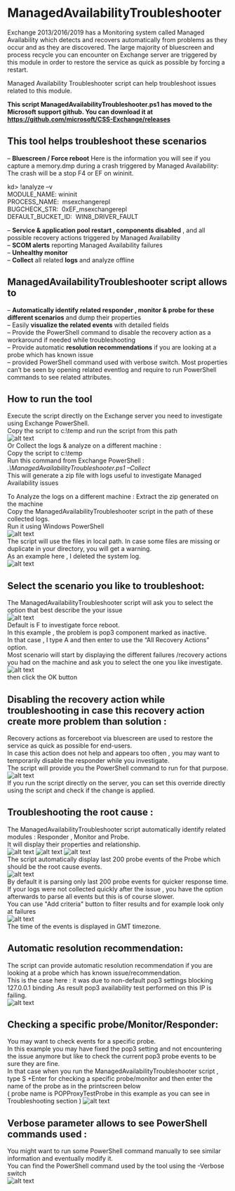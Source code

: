 # ManagedAvailabilityTroubleshooter
Exchange 2013/2016/2019 has a Monitoring system called Managed Availability which detects and recovers automatically from problems as they occur and as they are discovered.
The large majority of bluescreen and process recycle you can encounter on Exchange server are triggered by this module in order to restore the service as quick as possible by forcing a restart.

Managed Availability Troubleshooter script can help troubleshoot issues related to this module.

**This script ManagedAvailabilityTroubleshooter.ps1 has moved to the Microsoft support github. You can download it at https://github.com/microsoft/CSS-Exchange/releases**

## This tool helps troubleshoot these scenarios
– **Bluescreen / Force reboot**
Here is the information you will see if you capture a memory.dmp during a crash triggered by Managed Availability:
The crash will be a stop F4 or EF on wininit.

kd> !analyze –v  
MODULE_NAME: wininit  
PROCESS_NAME:  msexchangerepl  
BUGCHECK_STR:  0xEF_msexchangerepl  
DEFAULT_BUCKET_ID:  WIN8_DRIVER_FAULT

– **Service & application pool restart , components disabled** , and all possible recovery actions triggered by Managed Availability  
– **SCOM alerts** reporting Managed Availability failures  
– **Unhealthy monitor**  
– **Collect** all related **logs** and analyze offline

## ManagedAvailabilityTroubleshooter script allows to
– **Automatically identify related responder , monitor & probe for these different scenarios** and dump their properties  
– Easily **visualize the related events** with detailed fields  
– Provide the PowerShell command to disable the recovery action as a workaround if needed while troubleshooting  
– Provide automatic **resolution recommendations** if you are looking at a probe which has known issue  
– provided PowerShell command used with verbose switch. Most properties can’t be seen by opening related eventlog and require to run PowerShell commands to see related attributes.

## How to run the tool
Execute the script directly on the Exchange server you need to investigate using Exchange PowerShell.  
Copy the script to c:\temp and run the script from this path  
![alt text][runonline]  
Or Collect the logs & analyze on a different machine :  
Copy the script to c:\temp  
Run this command from Exchange PowerShell :  
*.\ManagedAvailabilityTroubleshooter.ps1 –Collect*  
This will generate a zip file with logs useful to investigate Managed Availability issues

To Analyze the logs on a different machine :
Extract the zip generated on the machine  
Copy the ManagedAvailabilityTroubleshooter script in the path of these collected logs.  
Run it using Windows PowerShell  
![alt text][runoffline]  
The script will use the files in local path. In case some files are missing or duplicate in your directory, you will get a warning.  
As an example here , I deleted the system log.  
![alt text][logpath]  

## Select the scenario you like to troubleshoot:
The ManagedAvailabilityTroubleshooter script will ask you to select the option that best describe the your issue  
![alt text][mainmenu]  
Default is F to investigate force reboot.  
In this example , the problem is pop3 component marked as inactive.  
In that case , I type A and then enter to use the “All Recovery Actions” option.  
Most scenario will start by displaying the different failures /recovery actions you had on the machine and ask you to select the one you like investigate.  
![alt text][selectissue]  
then click the OK button

## Disabling the recovery action while troubleshooting in case this recovery action create more problem than solution :
Recovery actions as forcereboot via bluescreen are used to restore the service as quick as possible for end-users.  
In case this action does not help and appears too often , you may want to temporarily disable the responder while you investigate.  
The script will provide you the PowerShell command to run for that purpose.  
![alt text][override2]  
If you run the script directly on the server, you can set this override directly using the script and check if the change is applied.

## Troubleshooting the root cause :
The ManagedAvailabilityTroubleshooter script automatically identify related modules : Responder , Monitor and Probe.  
It will display their properties and relationship.  
![alt text][cafeoffline2]
![alt text][popmonitor1] 
![alt text][popprobe1]  
The script automatically display last 200 probe events of the Probe which should be the root cause events.  
![alt text][popevents]  
By default it is parsing only last 200 probe events for quicker response time.  
If your logs were not collected quickly after the issue , you have the option afterwards to parse all events but this is of course slower.  
You can use "Add criteria" button to filter results and for example look only at failures  
![alt text][popselect]  
The time of the events is displayed in GMT timezone.

## Automatic resolution recommendation:
The script can provide automatic resolution recommendation if you are looking at a probe which has known issue/recommendation.  
This is the case here : it was due to non-default pop3 settings blocking 127.0.0.1 binding .As result pop3 availability test performed on this IP is failing.  
![alt text][pbdetection]  

## Checking a specific probe/Monitor/Responder:
You may want to check events for a specific probe.  
In this example you may have fixed the pop3 setting and not encountering the issue anymore but like to check the current pop3 probe events to be sure they are fine.  
In that case when you run the ManagedAvailabilityTroubleshooter script , type S +Enter for checking a specific probe/monitor and then enter the name of the probe as in the printscreen below  
( probe name is POPProxyTestProbe in this example as you can see in Troubleshooting section )
![alt text][popspecific]  

## Verbose parameter allows to see PowerShell commands used :
You might want to run some PowerShell command manually to see similar information and eventually modify it.  
You can find the PowerShell command used by the tool using the -Verbose switch  
![alt text][popforcereboot]  

[popforcereboot]: https://github.com/jcoiffin/ManagedAvailabilityTroubleshooter/blob/master/img/popforcereboot.png "verbose switch"
[popspecific]: https://github.com/jcoiffin/ManagedAvailabilityTroubleshooter/blob/master/img/popspecific.png "research on specific probe"
[pbdetection]: https://github.com/jcoiffin/ManagedAvailabilityTroubleshooter/blob/master/img/pbdetection.png "problem detection"
[popselect]: https://github.com/jcoiffin/ManagedAvailabilityTroubleshooter/blob/master/img/popselect.png "filter probe events"
[popevents]: https://github.com/jcoiffin/ManagedAvailabilityTroubleshooter/blob/master/img/popevents.png "probe events"
[popprobe1]: https://github.com/jcoiffin/ManagedAvailabilityTroubleshooter/blob/master/img/popprobe1.png "probe"
[popmonitor1]: https://github.com/jcoiffin/ManagedAvailabilityTroubleshooter/blob/master/img/popmonitor1.png "monitor"
[cafeoffline2]: https://github.com/jcoiffin/ManagedAvailabilityTroubleshooter/blob/master/img/cafeoffline2.png "responder"
[override2]: https://github.com/jcoiffin/ManagedAvailabilityTroubleshooter/blob/master/img/override2.png "Disable recovery action"
[selectissue]: https://github.com/jcoiffin/ManagedAvailabilityTroubleshooter/blob/master/img/selectissue.png "select the issue you like to investiguate"
[mainmenu]: https://github.com/jcoiffin/ManagedAvailabilityTroubleshooter/blob/master/img/mainmenu.png "main menu while running the script"
[logpath]: https://github.com/jcoiffin/ManagedAvailabilityTroubleshooter/blob/master/img/logpath.png "log detection"
[runoffline]: https://github.com/jcoiffin/ManagedAvailabilityTroubleshooter/blob/master/img/runoffline.png "run the script from windows powershell"
[runonline]: https://github.com/jcoiffin/ManagedAvailabilityTroubleshooter/blob/master/img/runonline.png "run the script in Exchange powershell"
